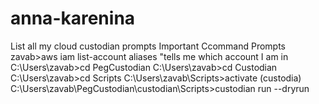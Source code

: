 # anna-karenina
List all my cloud custodian prompts
Important Ccommand Prompts
  zavab>aws iam list-account aliases
  "tells me which account I am in
  C:\Users\zavab>cd PegCustodian
  C:\Users\zavab>cd Custodian
  C:\Users\zavab>cd Scripts
  C:\Users\zavab\Scripts>activate
  (custodia) C:\Users\zavab\PegCustodian\custodian\Scripts>custodian run --dryrun 
